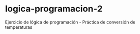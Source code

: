 # logica-programacion-2
Ejercicio de lógica de programación - Práctica de conversión de temperaturas

